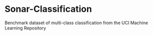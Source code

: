# Sonar-Classification
Benchmark dataset of multi-class classification from the UCI Machine Learning Repository
